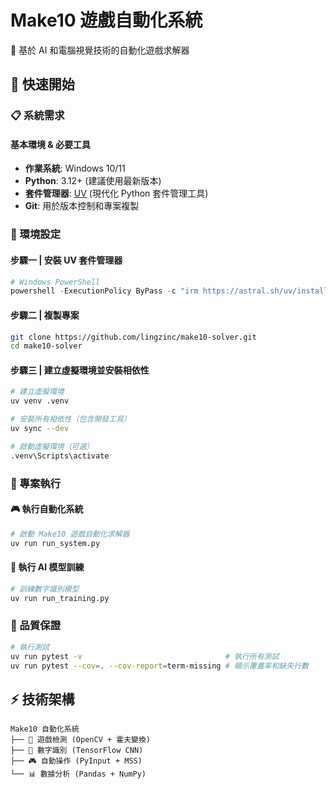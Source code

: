 # Make10 遊戲自動化系統

🎯 基於 AI 和電腦視覺技術的自動化遊戲求解器

## 🚀 快速開始

### 📋 系統需求

#### 基本環境 & 必要工具
- **作業系統**: Windows 10/11
- **Python**: 3.12+ (建議使用最新版本)
- **套件管理器**: [UV](https://docs.astral.sh/uv/) (現代化 Python 套件管理工具)
- **Git**: 用於版本控制和專案複製

### 🔧 環境設定

#### 步驟一 | 安裝 UV 套件管理器
```powershell
# Windows PowerShell
powershell -ExecutionPolicy ByPass -c "irm https://astral.sh/uv/install.ps1 | iex"
```

#### 步驟二 | 複製專案
```bash
git clone https://github.com/lingzinc/make10-solver.git
cd make10-solver
```

#### 步驟三 | 建立虛擬環境並安裝相依性
```bash
# 建立虛擬環境
uv venv .venv

# 安裝所有相依性（包含開發工具）
uv sync --dev

# 啟動虛擬環境（可選）
.venv\Scripts\activate
```

### 🎯 專案執行

#### 🎮 執行自動化系統
```bash
# 啟動 Make10 遊戲自動化求解器
uv run run_system.py
```

#### 🧠 執行 AI 模型訓練
```bash
# 訓練數字識別模型
uv run run_training.py
```

### 🧪 品質保證

```bash
# 執行測試
uv run pytest -v                                # 執行所有測試
uv run pytest --cov=. --cov-report=term-missing # 顯示覆蓋率和缺失行數
```

## ⚡ 技術架構

```
Make10 自動化系統
├── 🎯 遊戲檢測 (OpenCV + 霍夫變換)
├── 🧠 數字識別 (TensorFlow CNN)
├── 🎮 自動操作 (PyInput + MSS)
└── 📊 數據分析 (Pandas + NumPy)
```
